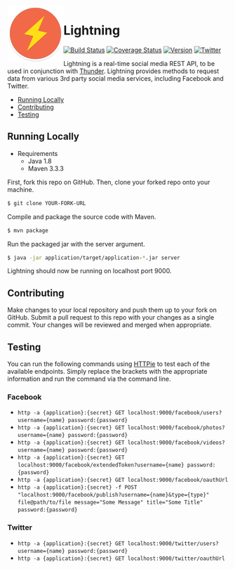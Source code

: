 <img align="left" src="application/src/main/resources/logo.png">

# Lightning
[![Build Status](https://travis-ci.org/RohanNagar/lightning.svg?branch=master)](https://travis-ci.org/RohanNagar/lightning)
[![Coverage Status](https://coveralls.io/repos/github/RohanNagar/lightning/badge.svg?branch=master)](https://coveralls.io/github/RohanNagar/lightning?branch=master)
[![Version](https://img.shields.io/badge/version-v0.1.0-7f8c8d.svg)](https://github.com/RohanNagar/lightning/releases)
[![Twitter](https://img.shields.io/badge/twitter-%40RohanNagar22-00aced.svg)](http://twitter.com/RohanNagar22)

Lightning is a real-time social media REST API, to be used in conjunction with [Thunder](https://github.com/RohanNagar/thunder). Lightning provides methods to request data from various 3rd party social media services, including Facebook and Twitter.

* [Running Locally](#running-locally)
* [Contributing](#contributing)
* [Testing](#testing)

## Running Locally
- Requirements
  - Java 1.8
  - Maven 3.3.3

First, fork this repo on GitHub. Then, clone your forked repo onto your machine.

```bash
$ git clone YOUR-FORK-URL
```

Compile and package the source code with Maven.

```bash
$ mvn package
```

Run the packaged jar with the server argument.

```bash
$ java -jar application/target/application-*.jar server
```

Lightning should now be running on localhost port 9000.

## Contributing
Make changes to your local repository and push them up to your fork on GitHub.
Submit a pull request to this repo with your changes as a single commit.
Your changes will be reviewed and merged when appropriate.

## Testing
You can run the following commands using [HTTPie](https://github.com/jkbrzt/httpie) to test each of the available endpoints. Simply replace the brackets with the appropriate information and run the command via the command line.

### Facebook
- `http -a {application}:{secret} GET localhost:9000/facebook/users?username={name} password:{password}`
- `http -a {application}:{secret} GET localhost:9000/facebook/photos?username={name} password:{password}`
- `http -a {application}:{secret} GET localhost:9000/facebook/videos?username={name} password:{password}`
- `http -a {application}:{secret} GET localhost:9000/facebook/extendedToken?username={name} password:{password}`
- `http -a {application}:{secret} GET localhost:9000/facebook/oauthUrl`
- `http -a {application}:{secret} -f POST "localhost:9000/facebook/publish?username={name}&type={type}" file@path/to/file message="Some Message" title="Some Title" password:{password}`

### Twitter
- `http -a {application}:{secret} GET localhost:9000/twitter/users?username={name} password:{password}`
- `http -a {application}:{secret} GET localhost:9000/twitter/oauthUrl`
